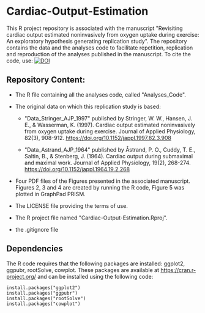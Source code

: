 # Cardiac-Output-Estimation

This R project repository is associated with the manuscript "Revisiting cardiac output estimated noninvasively from oxygen uptake during exercise: An exploratory hypothesis generating replication study".
The repository contains the data and the analyses code to facilitate repetition, replication and reproduction of the analyses published in the manuscript.
To cite the code, use: [![DOI](https://zenodo.org/badge/644910171.svg)](https://zenodo.org/badge/latestdoi/644910171)

## Repository Content:
- The R file containing all the analyses code, called "Analyses_Code".

* The original data on which this replication study is based:
  * "Data_Stringer_AJP_1997" published by Stringer, W. W., Hansen, J. E., & Wasserman, K. (1997). Cardiac output estimated noninvasively from oxygen uptake during exercise. Journal of Applied Physiology, 82(3), 908-912. https://doi.org/10.1152/jappl.1997.82.3.908

  * "Data_Astrand_AJP_1964" published by Åstrand, P. O., Cuddy, T. E., Saltin, B., & Stenberg, J. (1964). Cardiac output during submaximal and maximal work. Journal of Applied Physiology, 19(2), 268-274. https://doi.org/10.1152/jappl.1964.19.2.268

- Four PDF files of the Figures presented in the associated manuscript. Figures 2, 3 and 4 are created by running the R code, Figure 5 was plotted in GraphPad PRISM.

- The LICENSE file providing the terms of use.
- The R project file named "Cardiac-Output-Estimation.Rproj". 
- the .gitignore file

## Dependencies
The R code requires that the following packages are installed: ggplot2, ggpubr, rootSolve, cowplot. These packages are available at https://cran.r-project.org/ and
can be installed using the following code:

```{r}
install.packages("ggplot2")
install.packages("ggpubr")
install.packages("rootSolve")
install.packages("cowplot")
```
